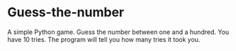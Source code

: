# Guess-the-number
A simple Python game.  Guess the number between one and a hundred.  You have 10 tries.  The program will tell you how many tries it took you.
